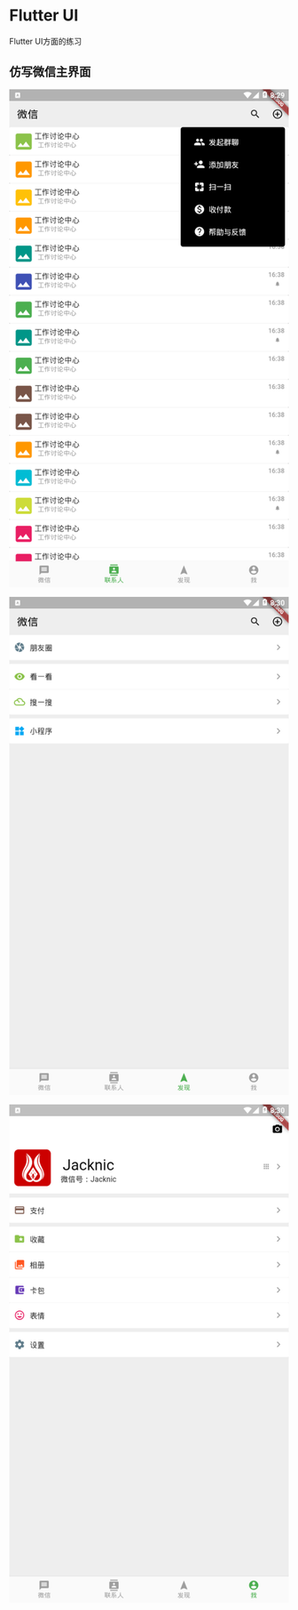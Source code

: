 # Flutter UI

Flutter UI方面的练习

## 仿写微信主界面

![效果图](./img/wechat/1.png)

![效果图](./img/wechat/2.png)

![效果图](./img/wechat/3.png)

